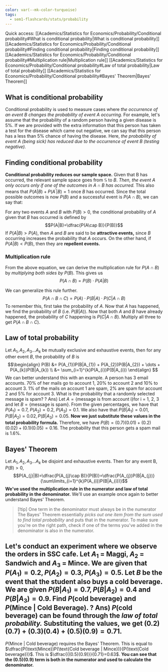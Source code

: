 ```yaml
---
color: var(--mk-color-turquoise)
tags:
  - sem1-flashcards/stats/probability
---
```

Quick access:
[[Academics/Statistics for Economics/Probability/Conditional probability#What is conditional probability|What is conditional probability]]
[[Academics/Statistics for Economics/Probability/Conditional probability#Finding conditional probability|Finding conditional probability]]
	[[Academics/Statistics for Economics/Probability/Conditional probability#Multiplication rule|Multiplication rule]]
[[Academics/Statistics for Economics/Probability/Conditional probability#Law of total probability|Law of total probability]]
[[Academics/Statistics for Economics/Probability/Conditional probability#Bayes' Theorem|Bayes' Theorem]]

## What is conditional probability
Conditional probability is used to measure cases where *the occurrence of an event B changes the probability of event A occurring.* For example, let's assume that the probability of a random person having a given disease is 5%. If we are provided with the extra information that this person has taken a test for the disease which came out negative, we can say that this person has a less than 5% chance of having the disease. Here, *the probability of event A (being sick) has reduced due to the occurrence of event B (testing negative).*

## Finding conditional probability
**Conditional probability reduces our sample space.** Given that B has occurred, the relevant sample space goes from $\mathbb{S}$ to $B$. *Then, the event $A$ only occurs only if one of the outcomes in $A \cap B$ has occurred.* This also means that $P(A|B)+P(A^{\prime}|B)=1$ once $B$ has occurred. Since the total possible outcomes is now $P(B)$  and a successful event is $P(A \cap B)$, we can say that:

For any two events $A$ and $B$ with $P(B)>0$, the conditional probability of $A$ given that $B$ has occurred is defined by$$P(A|B)=\dfrac{P(A\cap B)}{P(B)}$$
If $P(A|B)>P(A)$, then $A$ and $B$ are said to be **attractive events,** since $B$ occurring increases the probability that $A$ occurs. On the other hand, if $P(A|B)<P(B)$, then they are **repellent events.**

### Multiplication rule
From the above equation, we can derive the multiplication rule for $P(A\cap B)$ by *multiplying both sides by* $P(B)$. This gives us$$P(A\cap B)=P(B)\cdot P(A|B)$$

We can generalize this rule further. $$P(A \cap B \cap C)=P(A)\cdot P(B|A)\cdot P(C|A\cap B)$$
To remember this, first take the probability of $A$. Now that $A$ has happened, we find the probability of $B$ (i.e. $P(B|A)$). Now that both $A$ and $B$ have already happened, the probability of $C$ happening is $P(C|A\cap B)$. Multiply all three to get $P(A\cap B\cap C)$.

## Law of total probability
Let $A_{1},A_{2},A_{3}\dots A_{k}$ be mutually exclusive and exhaustive events, then for any other event $B$, the probability of $B$ is 
$$\begin{align} P(B) &= P(A_{1})P(B|A_{1}) + P(A_{2})P(B|A_{2}) + \dots + P(A_{k})P(B|A_{k}) \\ &= \sum_{i=1}^{k}P(A_{i})P(B|A_{i}) \end{align}
$$
We can better understand this with an example.
A person has 3 email accounts. 70% of her mails go to account 1, 20% to account 2 and 10% to account 3. 1% of the mails on account 1 are spam, 2% are spam for account 2 and 5% for account 3. What is the probability that a randomly selected message is spam?
?
Ans) Let $A=\text{\{message is from account i\} for i = 1, 2, 3}$ and let $B=\text{\{message is spam\}}$. From the given percentages, we have that $P(A_{1})=0.7,\:P(A_{2})=0.2,\:P(A_{3})=0.1$. We also have that $P(B|A_{1})=0.01,P(B|A_{2})=0.02,P(B|A_{3})=0.05$. **Now we just substitute these values in the total probability formula.** Therefore, we have $P(B)=(0.7)(0.01)+(0.2)(0.02)+(0.1)(0.05)=0.16$. The probability that this person gets a spam mail is $1.6\%$.


## Bayes' Theorem
Let $A_{1}, A_{2},A_{3}\dots A_{k}$ be disjoint and exhaustive events. Then for any event B, $P(B)>0$, $$P(A_{j}|B)=\dfrac{P(A_{j}\cap B)}{P(B)}=\dfrac{P(A_{j})P(B|A_{j})}{\sum\limits_{i=1}^{k}P(A_{i})P(B|A_{i})}$$
**We've used the multiplication rule in the numerator and law of total probability in the denominator.** We'll use an example once again to better understand Bayes' Theorem.

> [!tip] One term in the denominator must always be in the numerator
> The Bayes' Theorem essentially *picks out one item from the sum used to find total probability* and puts that in the numerator. To make sure you're on the right path, check if one of the terms you've added in the denominator is also in the numerator.

Let's conduct an experiment where we observe the orders in SSC cafe. Let $A_{1}$ = Maggi, $A_{2}$ = Sandwich and $A_{3}$ = Mince. We are given that $P(A_{1})=0.2, P(A_{2})=0.3, P(A_{3})=0.5$. Let $B$ be the event that the student also buys a cold beverage. We are given $P(B|A_{1})=0.7,P(B|A_{2})=0.4$ and $P(B|A_{3})=0.9$. Find $P(\text{cold beverage})$ and $P(\text{Mince | Cold Beverage})$.
?
Ans) $P(\text{cold beverage})$ can be found through the *law of total probability.* Substituting the values, we get $(0.2)(0.7)+(0.3)(0.4)+(0.5)(0.9)=0.71$.
-
$P(\text{Mince | Cold beverage})$ requires the Bayes' Theorem. This is equal to $\dfrac{P(\text{Mince})P(\text{Cold beverage | Mince})}{P(\text{Cold beverage})}$. This is $\dfrac{{(0.5)(0.9)}}{0.71}=0.63$. **You can see that the $(0.5)(0.9)$ term is both in the numerator and used to calculate the denominator.**


